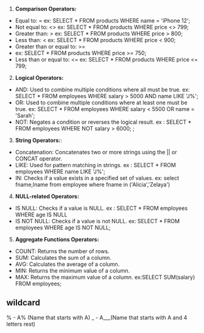 1. **Comparison Operators:**
- Equal to: =
	ex: SELECT * FROM products WHERE name = 'iPhone 12';
- Not equal to: <>
	ex: SELECT * FROM products WHERE price <> 799;
- Greater than: >
	ex: SELECT * FROM products WHERE price > 800;
- Less than: <
	ex: SELECT * FROM products WHERE price < 900;
- Greater than or equal to: >=
- ex: SELECT * FROM products WHERE price >= 750;
- Less than or equal to: <=
	ex: SELECT * FROM products WHERE price <= 799;

2. **Logical Operators:**
- AND: Used to combine multiple conditions where all must be true.
	ex: SELECT * FROM employees WHERE salary > 5000 AND name LIKE 'J%';
- OR: Used to combine multiple conditions where at least one must be true.
	ex: SELECT * FROM employees WHERE salary < 5500 OR name = 'Sarah';
- NOT: Negates a condition or reverses the logical result.
	ex : SELECT * FROM employees WHERE NOT salary > 6000;
;

3. **String Operators:**:
- Concatenation: Concatenates two or more strings using the || or CONCAT operator.
- LIKE: Used for pattern matching in strings.
	ex : SELECT * FROM employees WHERE name LIKE 'J%';
- IN: Checks if a value exists in a specified set of values.
	ex: select fname,lname from employee where fname in ('Alicia','Zelaya') 
	
4. **NULL-related Operators:**
- IS NULL: Checks if a value is NULL. 
	ex : SELECT * FROM employees WHERE age IS NULL
- IS NOT NULL: Checks if a value is not NULL.
	ex: SELECT * FROM employees WHERE age IS NOT NULL;

5. **Aggregate Functions Operators:**
- COUNT: Returns the number of rows. 
- SUM: Calculates the sum of a column. 
- AVG: Calculates the average of a column. 
- MIN: Returns the minimum value of a column. 
- MAX: Returns the maximum value of a column.
	ex:SELECT SUM(salary) FROM employees;



## wildcard

% - A% (Name that starts with A)
_ - A___(Name that starts with A and 4 letters rest)

